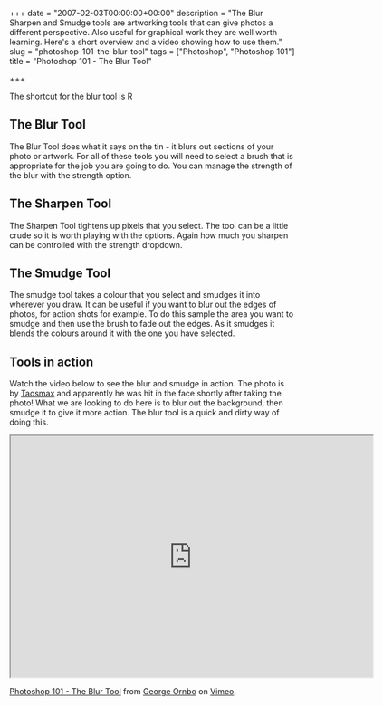 +++
date = "2007-02-03T00:00:00+00:00"
description = "The Blur Sharpen and Smudge tools are artworking tools that can give photos a different perspective. Also useful for graphical work they are well worth learning. Here's a short overview and a video showing how to use them."
slug = "photoshop-101-the-blur-tool"
tags = ["Photoshop", "Photoshop 101"]
title = "Photoshop 101 - The Blur Tool"

+++

The shortcut for the blur tool is R

## The Blur Tool

The Blur Tool does what it says on the tin - it blurs out sections of your photo or artwork. For all of these tools you will need to select a brush that is appropriate for the job you are going to do. You can manage the strength of the blur with the strength option.

## The Sharpen Tool

The Sharpen Tool tightens up pixels that you select. The tool can be a little crude so it is worth playing with the options. Again how much you sharpen can be controlled with the strength dropdown. 

## The Smudge Tool

The smudge tool takes a colour that you select and smudges it into wherever you draw. It can be useful if you want to blur out the edges of photos, for action shots for example. To do this sample the area you want to smudge and then use the brush to fade out the edges. As it smudges it blends the colours around it with the one you have selected. 

## Tools in action

Watch the video below to see the blur and smudge in action. The photo is by [Taosmax][1] and apparently he was hit in the face shortly after taking the photo! What we are looking to do here is to blur out the background, then smudge it to give it more action. The blur tool is a quick and dirty way of doing this.

<iframe src="https://player.vimeo.com/video/32933878?title=0&amp;byline=0&amp;portrait=0" width="640" height="427" allowFullScreen></iframe>

<a href="https://vimeo.com/32933878">Photoshop 101 - The Blur Tool</a> from <a href="https://vimeo.com/shapeshed">George Ornbo</a> on <a href="https://vimeo.com">Vimeo</a>.

 [1]: http://www.flickr.com/photos/taosmax/


